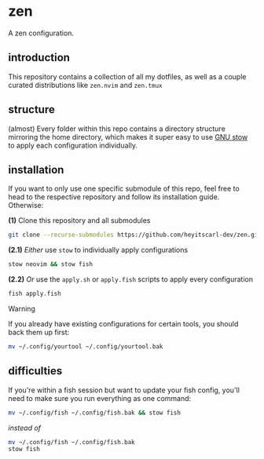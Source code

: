 # zen

A zen configuration.

## introduction

This repository contains a collection of all my dotfiles, as well as a couple curated distributions like `zen.nvim` and `zen.tmux`

## structure

(almost) Every folder within this repo contains a directory structure mirroring the home directory, which makes it super easy
to use [GNU stow](https://www.gnu.org/software/stow/) to apply each configuration individually.

## installation

If you want to only use one specific submodule of this repo, feel free to head to the respective repository and follow
its installation guide. Otherwise:

**(1)** Clone this repository and all submodules

```bash
git clone --recurse-submodules https://github.com/heyitscarl-dev/zen.git ~/.zen
```

**(2.1)** _Either_ use `stow` to individually apply configurations
```bash
stow neovim && stow fish
```

**(2.2)** _Or_ use the `apply.sh` or `apply.fish` scripts to apply every configuration
```bash
fish apply.fish
```

> [!WARNING]
> If you already have existing configurations for certain tools, you should back them up first:
> ```bash
> mv ~/.config/yourtool ~/.config/yourtool.bak
> ```

## difficulties 

If you're within a fish session but want to update your fish config, you'll need to make sure you run 
everything as one command:

```bash
mv ~/.config/fish ~/.config/fish.bak && stow fish
```

_instead of_

```bash
mv ~/.config/fish ~/.config/fish.bak
stow fish
```
